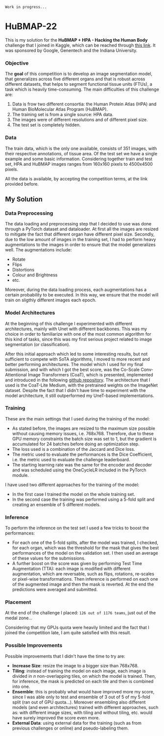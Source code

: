 `Work in progress...`

# HuBMAP-22
This is my solution for the **HuBMAP + HPA - Hacking the Human Body** challenge that I joined in Kaggle, which can be reached through <a href="https://www.kaggle.com/competitions/hubmap-organ-segmentation" target="_blank">this link</a>. 
It was sponsored by Google, Genentech and the Indiana University.

### Objective
The **goal** of this competition is to develop an image segmentation model, that generalizes across five different organs and that is robust across different datasets, that helps to segment functional tissue units (FTUs), a task which is heavily time-consuming.
The main difficulties of this challenge are:
1. Data is frow two different consortia: the Human Protein Atlas (HPA) and Human BioMolecular Atlas Program (HuBMAP).
2. The training set is from a single source: HPA data.
3. The images were of different resolutions and of different pixel size.
4. The test set is completely hidden.


### Data
The train data, which is the only one available, consists of 351 images, with their respective annotations, of tissue area. Of the test set we have a single example and some basic information. Considering together train and test set, HPA and HuBMAP images ranges from 160x160 pixels to 4500x4500 pixels. 

All the data is available, by accepting the competition terms, at the link provided before.


## My Solution
### Data Preprocessing
The data loading and preprocessing step that I decided to use was done through a PyTorch dataset and dataloader. 
At first all the images are resized to mitigate the fact that different organ have different pixel size. Secondly, due to the low amount of images in the training set, I had to perform heavy augmentations to the images in order to ensure that the model generalizes well. The augmentations include:
* Rotate
* Flips
* Distortions
* Colour and Brightness
* etc.

Moreover, during the data loading process, each augmentations has a certain probability to be executed. In this way, we ensure that the model will train on sligthly different images each epoch.


### Model Architectures
At the beginning of this challenge I experimented with different architectures, mainly with Unet with different backbones. This was my choice in order to familiarize with one of the most common algorithm for this kind of tasks, since this was my first serious project related to image segmentation (or classification).

After this initial approach which led to some interesting results, but not sufficient to compete with SoTA algorithms, I moved to more recent and better performing architectures. 
The model which I used for my final submission, and with which I got the best score, was the Co-Scale Conv-Attentional Image Transformers (CoaT), which is presented, implemented and introduced in the following <a href="https://github.com/mlpc-ucsd/CoaT" target="_blank">github repository</a>. The architecture that I used is the CoaT-Lite Medium, with the pretrained weights on the ImageNet dataset. Despite the fact that I didn't have time to experiment with the model architecture, it still outperformed my UneT-based implementations.


### Training
These are the main settings that I used during the training of the model:
* As stated before, the images are resized to the maximum size possible without causing memory issues, i.e. 768x768. Therefore, due to these GPU memory constraints the batch size was set to 1, but the gradient is accumulated for 24 batches before doing an optimization step. 
* The loss used is a combination of the Jaccard and Dice loss.
* The metric used to evaluate the performances is the Dice Coefficient, i.e. the metric used to evaluate the challenge leaderboard.
* The starting learning rate was the same for the encoder and decoder and was scheduled using the OneCycleLR included in the PyTorch module. 

I have used two different approaches for the training of the model:
* In the first case I trained the model on the whole training set.
* In the second case the training was performed using a 5-fold split and creating an ensemble of 5 different models.


### Inference
To perform the inference on the test set I used a few tricks to boost the performances:
* For each one of the 5-fold splits, after the model was trained, I checked, for each organ, which was the threshold for the mask that gives the best performances of the model on the validation set. I then used an average of these values for the submissions.
* A further boost on the score was given by performing Test Time Augmentation (TTA): each image is modified with different augmentation, which are reversable, such as flips, rotations, re-scales or pixel-wise transformations. Then inference is performed on each one of the augmented image and then the mask is reverted. At the end the predictions were averaged and submitted.



### Placement
At the end of the challenge I placed: `126 out of 1176 teams`, just out of the medal zone...

Considering that my GPUs quota were heavily limited and the fact that I joined the competition late, I am quite satisfied with this result. 


### Possible Improvements
Possible improvements that I didn't have the time to try are:
* **Increase Size**: resize the image to a bigger size than 768x768.
* **Tiling**: instead of training the model on each image, each image is divided in *n* non-overlapping tiles, on which the model is trained. Then, for inference, the mask is predicted on each tile and then is combined into one.
* **Ensemble**: this is probably what would have improved more my score, since I was able only to test and ensemble of 3 out of 5 of my 5-fold split (ran out of GPU quota...). Moreover ensembling also different models (and even architectures) trained with different approaches, such as: with different image sizes, with tiling and without tiling, etc. would have surely improved the score even more.
* **External Data**: using external data for the training (such as from previous challenges or online) and pseudo-labeling them.



